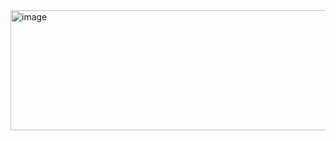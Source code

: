 
<img width="663" height="192" alt="image" src="https://github.com/user-attachments/assets/3f2495f9-283f-4dd9-ae05-c36f13a00135" />
